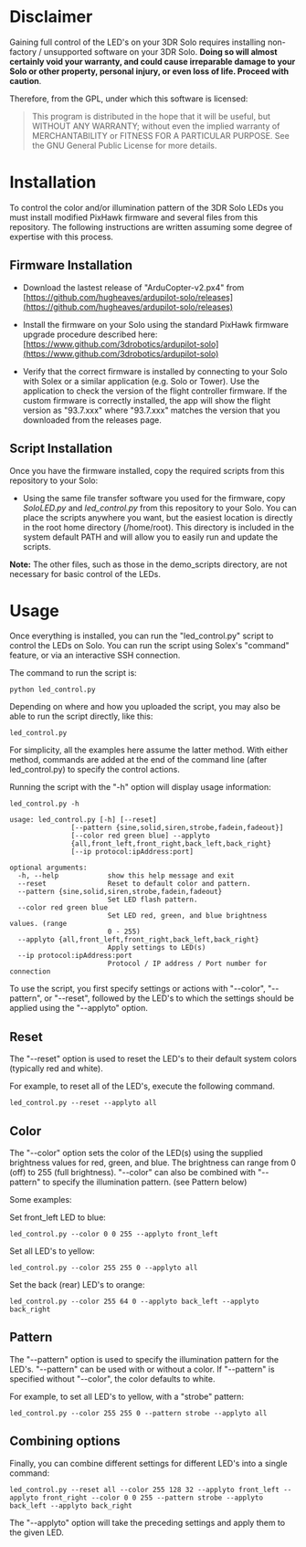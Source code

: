 # Disclaimer
Gaining full control of the LED's on your 3DR Solo requires installing non-factory / unsupported software on your 3DR Solo. **Doing so will almost certainly void your warranty, and could cause irreparable damage to your Solo or other property, personal injury, or even loss of life. Proceed with caution**.

Therefore, from the GPL, under which this software is licensed:

> This program is distributed in the hope that it will be useful, but WITHOUT ANY WARRANTY; without even the implied warranty of MERCHANTABILITY or FITNESS FOR A PARTICULAR PURPOSE. See the GNU General Public License for more details.

# Installation
To control the color and/or illumination pattern of the 3DR Solo LEDs you must install modified PixHawk firmware and several files from this repository. The following instructions are written assuming some degree of expertise with this process.


## Firmware Installation
* Download the lastest release of "ArduCopter-v2.px4" from [https://github.com/hugheaves/ardupilot-solo/releases](https://github.com/hugheaves/ardupilot-solo/releases)

* Install the firmware on your Solo using the standard PixHawk firmware upgrade procedure described here:
[https://www.github.com/3drobotics/ardupilot-solo](https://www.github.com/3drobotics/ardupilot-solo)

* Verify that the correct firmware is installed by connecting to your Solo with Solex or a similar application (e.g. Solo or Tower). Use the application to check the version of the flight controller firmware. If the custom firmware is correctly installed, the app will show the flight  version as "93.7.xxx" where "93.7.xxx" matches the version that you downloaded from the releases page.

## Script Installation
Once you have the firmware installed, copy the required scripts from this repository to your Solo:

* Using the same file transfer software you used for the firmware, copy *SoloLED.py* and *led_control.py* from this repository to your Solo. You can place the scripts anywhere you want, but the easiest location is directly in the root home directory (/home/root). This directory is included in the system default PATH and will allow you to easily run and update the scripts.

**Note:** The other files, such as those in the demo_scripts directory, are not necessary for basic control of the LEDs.

# Usage
Once everything is installed, you can run the "led_control.py" script to control the LEDs on Solo. You can run the script using Solex's "command" feature, or via an interactive SSH connection.

The command to run the script is:

`python led_control.py`

Depending on where and how you uploaded the script, you may also be able to run the script directly, like this:

`led_control.py`

For simplicity, all the examples here assume the latter method. With either method, commands are added at the end of the command line (after led_control.py) to specify the control actions.

Running the script with the "-h" option will display usage information:

`led_control.py -h`

~~~~~
usage: led_control.py [-h] [--reset]
               [--pattern {sine,solid,siren,strobe,fadein,fadeout}]
               [--color red green blue] --applyto
               {all,front_left,front_right,back_left,back_right}
               [--ip protocol:ipAddress:port]

optional arguments:
  -h, --help            show this help message and exit
  --reset               Reset to default color and pattern.
  --pattern {sine,solid,siren,strobe,fadein,fadeout}
                        Set LED flash pattern.
  --color red green blue
                        Set LED red, green, and blue brightness values. (range
                        0 - 255)
  --applyto {all,front_left,front_right,back_left,back_right}
                        Apply settings to LED(s)
  --ip protocol:ipAddress:port
                        Protocol / IP address / Port number for connection
~~~~~

To use the script, you first specify settings or actions with "--color", "--pattern", or "--reset", followed by the LED's to which the settings should be applied using the "--applyto" option.

## Reset
The "--reset" option is used to reset the LED's to their default system colors (typically red and white).

For example, to reset all of the LED's, execute the following command.

`led_control.py --reset --applyto all`

## Color
The "--color" option sets the color of the LED(s) using the supplied brightness values for red, green, and blue. The brightness can range from 0 (off) to 255 (full brightness). "--color" can also be combined with "--pattern" to specify the illumination pattern. (see Pattern below)

Some examples:

Set front_left LED to blue:

`led_control.py --color 0 0 255 --applyto front_left`

Set all LED's to yellow:

`led_control.py --color 255 255 0 --applyto all`

Set the back (rear) LED's to orange:

`led_control.py --color 255 64 0 --applyto back_left --applyto back_right`

## Pattern
The "--pattern" option is used to specify the illumination pattern for the LED's. "--pattern" can be used with or without a color. If "--pattern" is specified without "--color", the color defaults to white.

For example, to set all LED's to yellow, with a "strobe" pattern:

`led_control.py --color 255 255 0 --pattern strobe --applyto all`

## Combining options 

Finally, you can combine different settings for different LED's into a single command:

`led_control.py --reset all --color 255 128 32 --applyto front_left --applyto front_right --color 0 0 255 --pattern strobe --applyto back_left --applyto back_right`

The "--applyto" option will take the preceding settings and apply them to the given LED.

